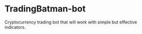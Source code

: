 # TradingBatman-bot
Cryptocurrency trading bot that will work with simple but effective indicators.
